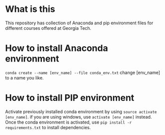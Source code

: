 # What is this
This repository has collection of Anaconda and pip environment files for different courses offered at Georgia Tech.

# How to install Anaconda environment
```conda create --name [env_name] --file conda_env.txt``` change [env_name] to a name you like.

# How to install PIP environment
Activate previously installed conda environment by using ```source activate [env_name]```. if you are using windows, use ```activate [env_name]``` instead. Once the conda environment is activated, use
```pip install -r requirements.txt``` to install dependencies.
